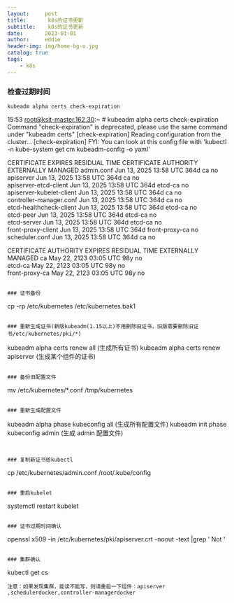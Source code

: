 ```yaml
---
layout:     post
title:       k8s的证书更新
subtitle:    k8s的证书更新
date:       2023-01-01
author:     eddie
header-img: img/home-bg-o.jpg
catalog: true
tags:
    - k8s
---
```


###  检查过期时间

```
kubeadm alpha certs check-expiration
```
15:53 root@ksit-master.162.30:~ # kubeadm alpha certs check-expiration
Command "check-expiration" is deprecated, please use the same command under "kubeadm certs"
[check-expiration] Reading configuration from the cluster...
[check-expiration] FYI: You can look at this config file with 'kubectl -n kube-system get cm kubeadm-config -o yaml'

CERTIFICATE                EXPIRES                  RESIDUAL TIME   CERTIFICATE AUTHORITY   EXTERNALLY MANAGED
admin.conf                 Jun 13, 2025 13:58 UTC   364d            ca                      no      
apiserver                  Jun 13, 2025 13:58 UTC   364d            ca                      no      
apiserver-etcd-client      Jun 13, 2025 13:58 UTC   364d            etcd-ca                 no      
apiserver-kubelet-client   Jun 13, 2025 13:58 UTC   364d            ca                      no      
controller-manager.conf    Jun 13, 2025 13:58 UTC   364d            ca                      no      
etcd-healthcheck-client    Jun 13, 2025 13:58 UTC   364d            etcd-ca                 no      
etcd-peer                  Jun 13, 2025 13:58 UTC   364d            etcd-ca                 no      
etcd-server                Jun 13, 2025 13:58 UTC   364d            etcd-ca                 no      
front-proxy-client         Jun 13, 2025 13:58 UTC   364d            front-proxy-ca          no      
scheduler.conf             Jun 13, 2025 13:58 UTC   364d            ca                      no      

CERTIFICATE AUTHORITY   EXPIRES                  RESIDUAL TIME   EXTERNALLY MANAGED
ca                      May 22, 2123 03:05 UTC   98y             no      
etcd-ca                 May 22, 2123 03:05 UTC   98y             no      
front-proxy-ca          May 22, 2123 03:05 UTC   98y             no     
```

### 证书备份

```
cp -rp /etc/kubernetes /etc/kubernetes.bak1
```

### 重新生成证书(新版kubeadm(1.15以上)不用删除旧证书，旧版需要删除旧证书/etc/kubernetes/pki/*)

```
kubeadm alpha certs renew all  (生成所有证书)
kubeadm alpha certs renew apiserver (生成某个组件的证书)
```

### 备份旧配置文件

```
mv /etc/kubernetes/*.conf /tmp/kubernetes
```

### 重新生成配置文件

```
kubeadm alpha phase kubeconfig all (生成所有配置文件)
kubeadm init phase kubeconfig admin (生成 admin 配置文件)
``` 


### 复制新证书给kubectl
```
cp /etc/kubernetes/admin.conf /root/.kube/config
```

### 重启kubelet

```
systemctl restart kubelet
```

### 证书过期时间确认
```
openssl x509 -in /etc/kubernetes/pki/apiserver.crt -noout -text |grep ' Not '
```

### 集群确认
```
kubectl get cs
```
注意：如果发现集群，能读不能写，则请重启一下组件：apiserver ,schedulerdocker,controller-managerdocker
